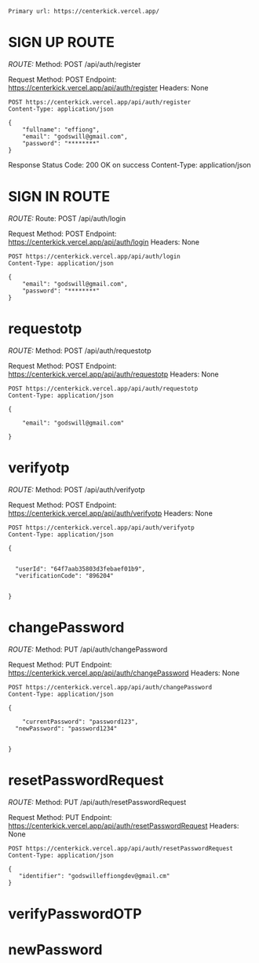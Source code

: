 ``
Primary url: https://centerkick.vercel.app/
``

# SIGN UP ROUTE
*ROUTE:* Method: POST /api/auth/register

Request
Method: POST
Endpoint: https://centerkick.vercel.app/api/auth/register
Headers: None

```
POST https://centerkick.vercel.app/api/auth/register
Content-Type: application/json

{
	"fullname": "effiong",
	"email": "godswill@gmail.com",
	"password": "********"
}

```
Response
Status Code: 200 OK on success
Content-Type: application/json

# SIGN IN ROUTE

*ROUTE:* Route: POST /api/auth/login

Request
Method: POST
Endpoint: https://centerkick.vercel.app/api/auth/login
Headers: None
```
POST https://centerkick.vercel.app/api/auth/login
Content-Type: application/json

{
	"email": "godswill@gmail.com",
	"password": "********"
}

```

# requestotp

*ROUTE:* Method: POST /api/auth/requestotp

Request
Method: POST
Endpoint: https://centerkick.vercel.app/api/auth/requestotp
Headers: None

```
POST https://centerkick.vercel.app/api/auth/requestotp
Content-Type: application/json

{
	
	"email": "godswill@gmail.com"

}

```


# verifyotp

*ROUTE:* Method: POST /api/auth/verifyotp

Request
Method: POST
Endpoint: https://centerkick.vercel.app/api/auth/verifyotp
Headers: None

```
POST https://centerkick.vercel.app/api/auth/verifyotp
Content-Type: application/json

{
	
	
  "userId": "64f7aab35803d3febaef01b9",
  "verificationCode": "896204" 


}

```

# changePassword


*ROUTE:* Method: PUT /api/auth/changePassword

Request
Method: PUT
Endpoint: https://centerkick.vercel.app/api/auth/changePassword
Headers: None

```
POST https://centerkick.vercel.app/api/auth/changePassword
Content-Type: application/json

{
	
    "currentPassword": "password123",
  "newPassword": "password1234"


}

```

# resetPasswordRequest


*ROUTE:* Method: PUT /api/auth/resetPasswordRequest

Request
Method: PUT
Endpoint: https://centerkick.vercel.app/api/auth/resetPasswordRequest
Headers: None

```
POST https://centerkick.vercel.app/api/auth/resetPasswordRequest
Content-Type: application/json

{
   "identifier": "godswilleffiongdev@gmail.cm"
}

```

# verifyPasswordOTP

# newPassword

